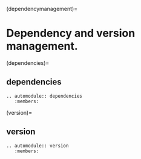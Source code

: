 (dependencymanagement)=

# Dependency and version management.

(dependencies)=

## dependencies

```{eval-rst}
.. automodule:: dependencies
   :members:
```

(version)=

## version

```{eval-rst}
.. automodule:: version
   :members:
```
